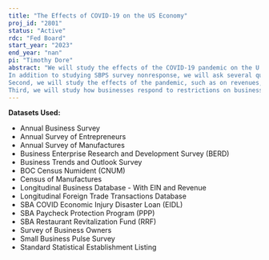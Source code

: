 ```yaml
---
title: "The Effects of COVID-19 on the US Economy"
proj_id: "2801"
status: "Active"
rdc: "Fed Board"
start_year: "2023"
end_year: "nan"
pi: "Timothy Dore"
abstract: "We will study the effects of the COVID-19 pandemic on the U.S. businesses. We will link a variety of Census datasets, including the Longitudinal Business Database (LBD) and the Small Business Pulse Survey (SBPS) with external data on participation in government support programs such as the Paycheck Protection Program (PPP). 
In addition to studying SBPS survey nonresponse, we will ask several questions. First, what were the productivity effects of the pandemic? Our empirical approach will mirror Baily et al. (1992) and Foster, Haltiwanger and Krizan (2001). We expect that the pandemic will have increased the entry and exit rates of firms, particularly at the lower end of the productivity distribution, although government support programs may have lessened the degree of reallocation.
Second, we will study the effects of the pandemic, such as on revenues, investment, and participation in government programs, on different types of firms, such as differences across industries, size, and owner characteristics. This analysis will use OLS and IV regressions, where we will instrument participation in government programs with measures of pre-existing banking market characteristics. We expect that the effects of the pandemic will be highly heterogenous, with firm productivity and access to capital playing important roles.
Third, we will study how businesses respond to restrictions on business activity using a discontinuity approach around the borders of states with different levels of restrictions. We expect that restrictions likely negatively affected business operations, although these effects likely varied depending on factors such as industry and government program participation."
---
```


**Datasets Used:**

  - Annual Business Survey 
  - Annual Survey of Entrepreneurs 
  - Annual Survey of Manufactures 
  - Business Enterprise Research and Development Survey (BERD) 
  - Business Trends and Outlook Survey 
  - BOC Census Numident (CNUM) 
  - Census of Manufactures 
  - Longitudinal Business Database - With EIN and Revenue 
  - Longitudinal Foreign Trade Transactions Database 
  - SBA COVID Economic Injury Disaster Loan (EIDL) 
  - SBA Paycheck Protection Program (PPP) 
  - SBA Restaurant Revitalization Fund (RRF) 
  - Survey of Business Owners 
  - Small Business Pulse Survey 
  - Standard Statistical Establishment Listing 

